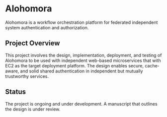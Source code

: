 # Alohomora
Alohomora is a workflow orchestration platform for federated independent system authentication and authorization. 

## Project Overview
This project involves the design, implementation, deployment, and testing of Alohomora to be used with 
independent web-based microservices that with EC2 as the target deployment platform. The design 
enables secure, cache-aware, and solid shared authentication in independent but mutually trustworthy 
services. 

## Status
The project is ongoing and under development. A manuscript that outlines the design is under review. 

